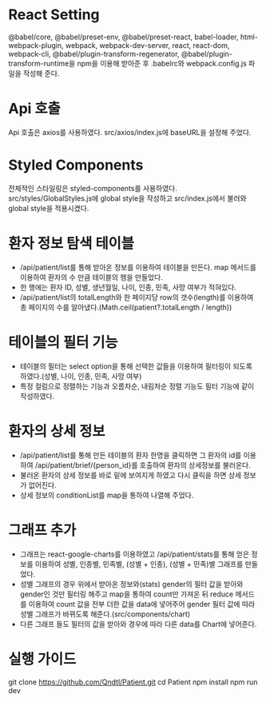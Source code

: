# React Setting
@babel/core, @babel/preset-env, @babel/preset-react, babel-loader, html-webpack-plugin, webpack, webpack-dev-server, react, react-dom, webpack-cli, @babel/plugin-transform-regenerator, @babel/plugin-transform-runtime을 npm을 이용해 받아준 후 .babelrc와 webpack.config.js 파일을 작성해 준다.

# Api 호출
Api 호출은 axios를 사용하였다. src/axios/index.js에 baseURL을 설정해 주었다.

# Styled Components
전체적인 스타일링은 styled-components를 사용하였다.
src/styles/GlobalStyles.js에 global style을 작성하고 src/index.js에서 불러와 global style을 적용시켰다.

# 환자 정보 탐색 테이블
 - /api/patient/list를 통해 받아온 정보를 이용하여 테이블을 만든다. map 메서드를 이용하여 환자의 수 만큼 테이블의 행을 만들었다.
 - 한 행에는 환자 ID, 성별, 생년월일, 나이, 인종, 민족, 사망 여부가 적혀있다.
 - /api/patient/list의 totalLength와 한 페이지당 row의 갯수(length)를 이용하여 총 페이지의 수를 알아냈다.(Math.ceil(patient?.totalLength / length))

# 테이블의 필터 기능
 - 테이블의 필터는 select option을 통해 선택한 값들을 이용하여 필터링이 되도록 하였다.(성별, 나이, 인종, 민족, 사망 여부)
 - 특정 컬럼으로 정렬하는 기능과 오름차순, 내림차순 정렬 기능도 필터 기능에 같이 작성하였다.

# 환자의 상세 정보
 - /api/patient/list를 통해 만든 테이블의 환자 한명을 클릭하면 그 환자의 id를 이용하여 /api/patient/brief/{person_id}를 호출하여 환자의 상세정보를 불러온다.
 - 불러온 환자의 상세 정보를 바로 밑에 보여지게 하였고 다시 클릭을 하면 상세 정보가 없어진다.
 - 상세 정보의 conditionList를 map을 통하여 나열해 주었다.

# 그래프 추가
 - 그래프는 react-google-charts를 이용하였고 /api/patient/stats를 통해 얻은 정보를 이용하여 성별, 인종별, 민족별, (성별 + 인종), (성별 + 민족)별 그래프를 만들었다.
 - 성별 그래프의 경우 위에서 받아온 정보와(stats) gender의 필터 값을 받아와 gender인 것만 필터링 해주고 map을 통하여 count만 가져온 뒤 reduce 메서드를 이용하여 count 값을 전부 더한 값을 data에 넣어주어 gender 필터 값에 따라 성별 그래프가 바뀌도록 해준다.(src/components/chart)
 - 다른 그래프 들도 필터의 값을 받아와 경우에 따라 다른 data를 Chart에 넣어준다.

# 실행 가이드
git clone https://github.com/Qndtl/Patient.git
cd Patient
npm install
npm run dev